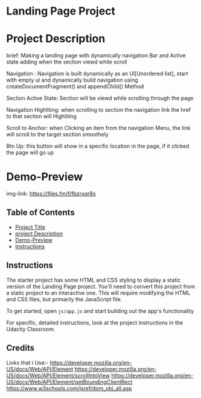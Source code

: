 # Landing Page Project

# Project Description

brief: Making a landing page with dynamically navigation Bar and Active state adding when the section viewd while scroll

Navigation : Navigation is built dynamically as an Ul[Unordered list], start with empty ul and dynamically build navigation using createDocumentFragment() and appendChild() Method

Section Active State: Section will be viewd while scrolling through the page

Navigation Highliting: when scrolling to section the navigation link the href to that section will Highliting

Scroll to Anchor: when Clicking an item from the navigation Menu, the link will scroll to the target section smoothely

Btn Up: this button will show in a specific location in the page, if it clicked the page will go up


# Demo-Preview

img-link: https://files.fm/f/fbzrxqr8s

## Table of Contents
* [Project Title](#project-title)
* [project Description](#project-description)
* [Demo-Preview](#Demo-Preview)
* [Instructions](#instructions)




## Instructions

The starter project has some HTML and CSS styling to display a static version of the Landing Page project. You'll need to convert this project from a static project to an interactive one. This will require modifying the HTML and CSS files, but primarily the JavaScript file.

To get started, open `js/app.js` and start building out the app's functionality

For specific, detailed instructions, look at the project instructions in the Udacity Classroom.


## Credits

Links that i Use:-
https://developer.mozilla.org/en-US/docs/Web/API/Element
https://developer.mozilla.org/en-US/docs/Web/API/Element/scrollIntoView
https://developer.mozilla.org/en-US/docs/Web/API/Element/getBoundingClientRect
https://www.w3schools.com/jsref/dom_obj_all.asp